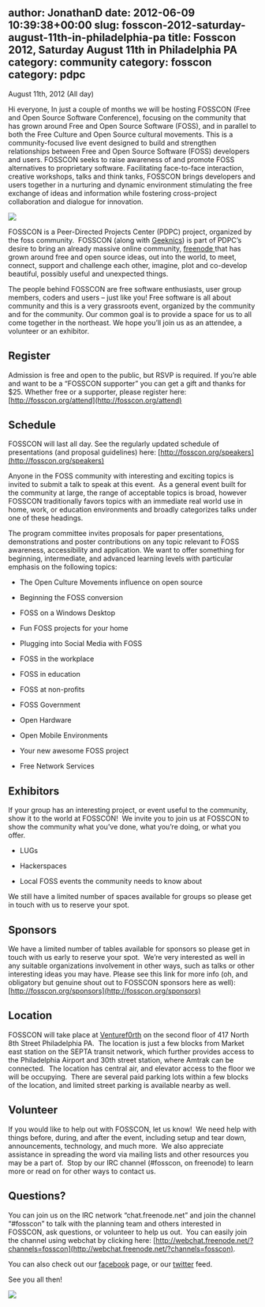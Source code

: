 author: JonathanD
date: 2012-06-09 10:39:38+00:00
slug: fosscon-2012-saturday-august-11th-in-philadelphia-pa
title: Fosscon 2012, Saturday August 11th in Philadelphia PA
category: community
category: fosscon
category: pdpc
---
August 11th, 2012 (All day)

Hi everyone,
In just a couple of months we will be hosting FOSSCON (Free and Open Source Software Conference), focusing on the community that has grown around Free and Open Source Software (FOSS), and in parallel to both the Free Culture and Open Source cultural movements.
This is a community-focused live event designed to build and strengthen relationships between Free and Open Source Software (FOSS) developers and users. FOSSCON seeks to raise awareness of and promote FOSS alternatives to proprietary software. Facilitating face-to-face interaction, creative workshops, talks and think tanks, FOSSCON brings developers and users together in a nurturing and dynamic environment stimulating the free exchange of ideas and information while fostering cross-project collaboration and dialogue for innovation.


![](http://fosscon.org/wp-content/uploads/2011/03/4717295603_5a06b15985_z1-300x199.jpg)


FOSSCON is a Peer-Directed Projects Center (PDPC) project, organized by the foss community.  FOSSCON (along with [Geeknics](http://geeknic.org)) is part of PDPC’s desire to bring an already massive online community, [freenode ](http://freenode.net)that has grown around free and open source ideas, out into the world, to meet, connect, support and challenge each other, imagine, plot and co-develop beautiful, possibly useful and unexpected things.

The people behind FOSSCON are free software enthusiasts, user group members, coders and users – just like you! Free software is all about community and this is a very grassroots event, organized by the community and for the community. Our common goal is to provide a space for us to all come together in the northeast. We hope you’ll join us as an attendee, a volunteer or an exhibitor.


## Register


Admission is free and open to the public, but RSVP is required. If you’re able and want to be a “FOSSCON supporter” you can get a gift and thanks for $25. Whether free or a supporter, please register here: [http://fosscon.org/attend](http://fosscon.org/attend)


## Schedule


FOSSCON will last all day. See the regularly updated schedule of presentations (and proposal guidelines) here: [http://fosscon.org/speakers](http://fosscon.org/speakers)

Anyone in the FOSS community with interesting and exciting topics is invited to submit a talk to speak at this event.  As a general event built for the community at large, the range of acceptable topics is broad, however FOSSCON traditionally favors topics with an immediate real world use in home, work, or education environments and broadly categorizes talks under one of these headings.

The program committee invites proposals for paper presentations, demonstrations and poster contributions on any topic relevant to FOSS awareness, accessibility and application. We want to offer something for beginning, intermediate, and advanced learning levels with particular emphasis on the following topics:



	
  * The Open Culture Movements influence on open source

	
  * Beginning the FOSS conversion

	
  * FOSS on a Windows Desktop

	
  * Fun FOSS projects for your home

	
  * Plugging into Social Media with FOSS

	
  * FOSS in the workplace

	
  * FOSS in education

	
  * FOSS at non-profits

	
  * FOSS Government

	
  * Open Hardware

	
  * Open Mobile Environments

	
  * Your new awesome FOSS project

	
  * Free Network Services





## Exhibitors


If your group has an interesting project, or event useful to the community, show it to the world at FOSSCON!  We invite you to join us at FOSSCON to show the community what you’ve done, what you’re doing, or what you offer.



	
  * LUGs

	
  * Hackerspaces

	
  * Local FOSS events the community needs to know about


We still have a limited number of spaces available for groups so please get in touch with us to reserve your spot.


## Sponsors


We have a limited number of tables available for sponsors so please get in touch with us early to reserve your spot.  We’re very interested as well in any suitable organizations involvement in other ways, such as talks or other interesting ideas you may have. Please see this link for more info (oh, and obligatory but genuine shout out to FOSSCON sponsors here as well): [http://fosscon.org/sponsors](http://fosscon.org/sponsors)


## Location


FOSSCON will take place at [Venturef0rth](http://venturef0rth.com) on the second floor of 417 North 8th Street Philadelphia PA.  The location is just a few blocks from Market east station on the SEPTA transit network, which further provides access to the Philadelphia Airport and 30th street station, where Amtrak can be connected.  The location has central air, and elevator access to the floor we will be occupying.  There are several paid parking lots within a few blocks of the location, and limited street parking is available nearby as well.


## Volunteer


If you would like to help out with FOSSCON, let us know!  We need help with things before, during, and after the event, including setup and tear down, announcements, technology, and much more.  We also appreciate assistance in spreading the word via mailing lists and other resources you may be a part of.  Stop by our IRC channel (#fosscon, on freenode) to learn more or read on for other ways to contact us.


## Questions?


You can join us on the IRC network “chat.freenode.net” and join the channel “#fosscon” to talk with the planning team and others interested in FOSSCON, ask questions, or volunteer to help us out.  You can easily join the channel using webchat by clicking here: [http://webchat.freenode.net/?channels=fosscon](http://webchat.freenode.net/?channels=fosscon).

You can also check out our [facebook](https://www.facebook.com/FOSSCON) page, or our [twitter](https://twitter.com/#!/fossconne) feed.

See you all then!

![](http://fosscon.org/wp-content/uploads/2011/03/4717286265_0d9a249623_z-300x199.jpg)
